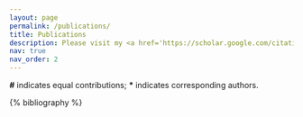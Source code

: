 ```yaml
---
layout: page
permalink: /publications/
title: Publications
description: Please visit my <a href='https://scholar.google.com/citations?hl=zh-CN&user=VU5ObUwAAAAJ'>Google Scholar profile</a> to check out my up-to-date publication list.
nav: true
nav_order: 2
---
```


**#** indicates equal contributions; **\*** indicates corresponding authors.

<!-- _pages/publications.md -->
<div class="publications">

{% bibliography %}

</div>
